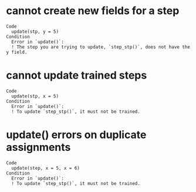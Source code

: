# cannot create new fields for a step

    Code
      update(stp, y = 5)
    Condition
      Error in `update()`:
      ! The step you are trying to update, `step_stp()`, does not have the y field.

# cannot update trained steps

    Code
      update(stp, x = 5)
    Condition
      Error in `update()`:
      ! To update `step_stp()`, it must not be trained.

# update() errors on duplicate assignments

    Code
      update(step, x = 5, x = 6)
    Condition
      Error in `update()`:
      ! To update `step_stp()`, it must not be trained.

